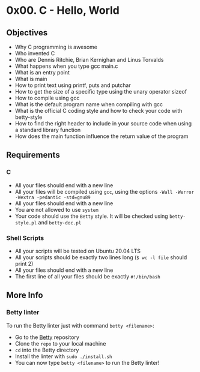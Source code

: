 # 0x00. C - Hello, World

## Objectives

- Why C programming is awesome
- Who invented C
- Who are Dennis Ritchie, Brian Kernighan and Linus Torvalds
- What happens when you type gcc main.c
- What is an entry point
- What is main
- How to print text using printf, puts and putchar
- How to get the size of a specific type using the unary operator sizeof
- How to compile using gcc
- What is the default program name when compiling with gcc
- What is the official C coding style and how to check your code with betty-style
- How to find the right header to include in your source code when using a standard library function
- How does the main function influence the return value of the program

## Requirements

### C

- All your files should end with a new line
- All your files will be compiled using `gcc`, using the options `-Wall -Werror -Wextra -pedantic -std=gnu89`
- All your files should end with a new line
- You are not allowed to use `system`
- Your code should use the `Betty` style. It will be checked using `betty-style.pl` and `betty-doc.pl`

### Shell Scripts

- All your scripts will be tested on Ubuntu 20.04 LTS
- All your scripts should be exactly two lines long (`$ wc -l file` should print 2)
- All your files should end with a new line
- The first line of all your files should be exactly `#!/bin/bash`

## More Info

### Betty linter

To run the Betty linter just with command `betty <filename>`:

- Go to the [Betty](https://github.com/alx-tools/Betty) repository
- Clone the `repo` to your local machine
- `cd` into the Betty directory
- Install the linter with `sudo ./install.sh`
- You can now type `betty <filename>` to run the Betty linter!
